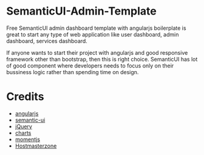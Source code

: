# SemanticUI-Admin-Template

Free SemanticUI admin dashboard template with angularjs boilerplate is great to start any type of web application like user dashboard, admin dashboard, services dashboard.

If anyone wants to start their project with angularjs and good responsive framework other than bootstrap, then this is right choice. SemanticUI has lot of good component where developers needs to focus only on their bussiness logic rather than spending time on design. 


# Credits
<ul>
 <li><a href="https://angularjs.org">angularjs</a></li>
 <li><a href="https://semantic-ui.com">semantic-ui</a></li>
 <li><a href="https://jquery.com">jQuery</a></li>
 <li><a href="http://charts.js">charts</a></li>
 <li><a href="https://momentjs.com">momentjs</a></li>
 <li><a href="http://hostmasterzone.com">Hostmasterzone</a></li>
 </ul>
